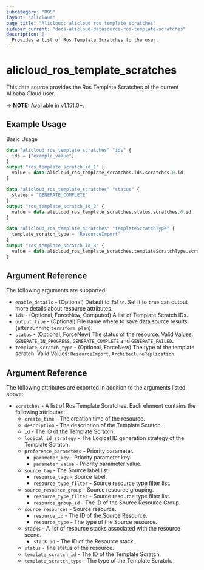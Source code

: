 ```yaml
---
subcategory: "ROS"
layout: "alicloud"
page_title: "Alicloud: alicloud_ros_template_scratches"
sidebar_current: "docs-alicloud-datasource-ros-template-scratches"
description: |-
  Provides a list of Ros Template Scratches to the user.
---
```


# alicloud\_ros\_template\_scratches

This data source provides the Ros Template Scratches of the current Alibaba Cloud user.

-> **NOTE:** Available in v1.151.0+.

## Example Usage

Basic Usage

```terraform
data "alicloud_ros_template_scratches" "ids" {
  ids = ["example_value"]
}
output "ros_template_scratch_id_1" {
  value = data.alicloud_ros_template_scratches.ids.scratches.0.id
}

data "alicloud_ros_template_scratches" "status" {
  status = "GENERATE_COMPLETE"
}
output "ros_template_scratch_id_2" {
  value = data.alicloud_ros_template_scratches.status.scratches.0.id
}

data "alicloud_ros_template_scratches" "templateScratchType" {
  template_scratch_type = "ResourceImport"
}
output "ros_template_scratch_id_3" {
  value = data.alicloud_ros_template_scratches.templateScratchType.scratches.0.id
}

```

## Argument Reference

The following arguments are supported:

* `enable_details` - (Optional) Default to `false`. Set it to `true` can output more details about resource attributes.
* `ids` - (Optional, ForceNew, Computed)  A list of Template Scratch IDs.
* `output_file` - (Optional) File name where to save data source results (after running `terraform plan`).
* `status` - (Optional, ForceNew) The status of the resource. Valid Values: `GENERATE_IN_PROGRESS`, `GENERATE_COMPLETE` and `GENERATE_FAILED`.
* `template_scratch_type` - (Optional, ForceNew) The type of the template scratch. Valid Values: `ResourceImport`, `ArchitectureReplication`.

## Argument Reference

The following attributes are exported in addition to the arguments listed above:

* `scratches` - A list of Ros Template Scratches. Each element contains the following attributes:
  * `create_time` - The creation time of the resource.
  * `description` - The description of the Template Scratch.
  * `id` - The ID of the Template Scratch.
  * `logical_id_strategy` - The Logical ID generation strategy of the Template Scratch.
  * `preference_parameters` - Priority parameter.
    * `parameter_key` - Priority parameter key.
    * `parameter_value` - Priority parameter value.
  * `source_tag` - The Source label list.
    * `resource_tags` - Source label.
    * `resource_type_filter` - Source resource type filter list.
  * `source_resource_group` - Source resource grouping.
    * `resource_type_filter` - Source resource type filter list.
    * `resource_group_id` - The ID of the Source Resource Group.
  * `source_resources` - Source resource.
    * `resource_id` - The ID of the Source Resource.
    * `resource_type` - The type of the Source resource.
  * `stacks` - A list of resource stacks associated with the resource scene.
    * `stack_id` - The ID of the Resource stack.
  * `status` - The status of the resource.
  * `template_scratch_id` - The ID of the Template Scratch.
  * `template_scratch_type` - The type of the Template Scratch.